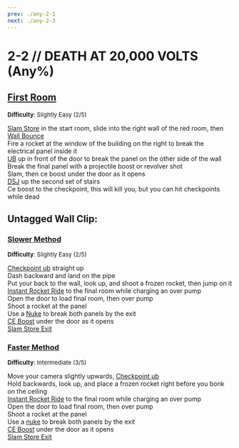 ```yaml
---
prev: ./any-2-1
next: ./any-2-3
---
```


# 2-2 // DEATH AT 20,000 VOLTS (Any%)

## [First Room](https://youtu.be/aIgoM4be7I8)
<font size="2">
    <b>Difficulty</b>: Slightly Easy (2/5)
</font>

[Slam Store](/speedrun-tech.md#slam-store) in the start room, slide into the right wall of the red room, then [Wall Bounce](/speedrun-tech.md#wall-bounces) <br/>
Fire a rocket at the window of the building on the right to break the electrical panel inside it <br/>
[UB](/speedrun-tech.md#ub-ultraboost) up in front of the door to break the panel on the other side of the wall <br/>
Break the final panel with a projectile boost or revolver shot <br/>
Slam, then ce boost under the door as it opens <br/>
[DSJ](/speedrun-tech.md#dsj-dash-slide-jump) up the second set of stairs <br/>
Ce boost to the checkpoint, this will kill you, but you can hit checkpoints while dead

## Untagged Wall Clip: 

### [Slower Method](https://youtu.be/1vAmRO13oW4)
<font size="2">
    <b>Difficulty</b>: Slightly Easy (2/5)
</font>

[Checkpoint ub](/speedrun-tech.md#chub-checkpoint-ub) straight up <br/>
Dash backward and land on the pipe <br/>
Put your back to the wall, look up, and shoot a frozen rocket, then jump on it <br/>
[Instant Rocket Ride](/speedrun-tech.md#instant-rocket-ride) to the final room while charging an over pump <br/>
Open the door to load final room, then over pump <br/>
Shoot a rocket at the panel <br/>
Use a [Nuke](/speedrun-tech.md#nukes) to break both panels by the exit <br/>
[CE Boost](/speedrun-tech.md#ce-boost-core-eject-boost) under the door as it opens <br/>
[Slam Store Exit](/speedrun-tech.md#slam-store-exit) <br/>

### [Faster Method](https://youtu.be/G6TvLtWIz0w)
<font size="2">
    <b>Difficulty</b>: Intermediate (3/5)
</font>

Move your camera slightly upwards, [Checkpoint ub](/speedrun-tech.md#chub-checkpoint-ub) <br/>
Hold backwards, look up, and place a frozen rocket right before you bonk on the ceiling <br/>
[Instant Rocket Ride](/speedrun-tech.md#instant-rocket-ride) to the final room while charging an over pump <br/>
Open the door to load final room, then over pump <br/>
Shoot a rocket at the panel <br/>
Use a [nuke](/speedrun-tech.md#nukes) to break both panels by the exit <br/>
[CE Boost](/speedrun-tech.md#ce-boost-core-eject-boost) under the door as it opens <br/>
[Slam Store Exit](/speedrun-tech.md#slam-store-exit) <br/>